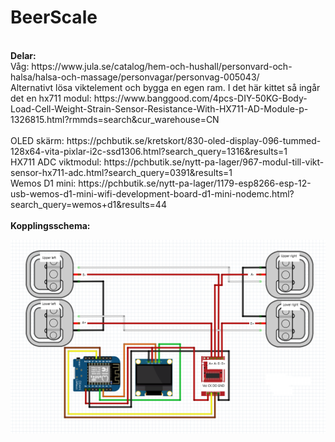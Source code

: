 # BeerScale
<br>
<b>Delar:</b><br>
    Våg: https://www.jula.se/catalog/hem-och-hushall/personvard-och-halsa/halsa-och-massage/personvagar/personvag-005043/<br>
    Alternativt lösa viktelement och bygga en egen ram. I det här kittet så ingår det en hx711 modul: https://www.banggood.com/4pcs-DIY-50KG-Body-Load-Cell-Weight-Strain-Sensor-Resistance-With-HX711-AD-Module-p-1326815.html?rmmds=search&cur_warehouse=CN<br>
 <br>
    OLED skärm: https://pchbutik.se/kretskort/830-oled-display-096-tummed-128x64-vita-pixlar-i2c-ssd1306.html?search_query=1316&results=1 <br>
    HX711 ADC viktmodul: https://pchbutik.se/nytt-pa-lager/967-modul-till-vikt-sensor-hx711-adc.html?search_query=0391&results=1 <br>
    Wemos D1 mini: https://pchbutik.se/nytt-pa-lager/1179-esp8266-esp-12-usb-wemos-d1-mini-wifi-development-board-d1-mini-nodemc.html?search_query=wemos+d1&results=44 <br>
 <br>
<b>Kopplingsschema:</b>

![Schematic](schematic.PNG)
 
